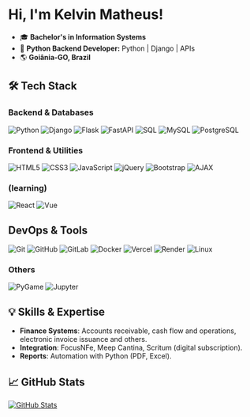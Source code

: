 # Hi, I'm Kelvin Matheus!
- 🎓 **Bachelor's in Information Systems**
- 🎯 **Python Backend Developer:** Python | Django | APIs
- 🌎 **Goiânia-GO, Brazil**

## 🛠 Tech Stack
### Backend & Databases
![Python](https://img.shields.io/badge/Python-3776AB?style=for-the-badge&logo=python&logoColor=white)
![Django](https://img.shields.io/badge/Django-092E20?style=for-the-badge&logo=django&logoColor=white)
![Flask](https://img.shields.io/badge/Flask-000000?style=for-the-badge&logo=flask&logoColor=white)
![FastAPI](https://img.shields.io/badge/FastAPI-009688?style=for-the-badge&logo=fastapi&logoColor=white)
![SQL](https://img.shields.io/badge/SQL-4479A1?style=for-the-badge&logo=sql&logoColor=white)
![MySQL](https://img.shields.io/badge/MySQL-4479A1?style=for-the-badge&logo=mysql&logoColor=white)
![PostgreSQL](https://img.shields.io/badge/PostgreSQL-4169E1?style=for-the-badge&logo=postgresql&logoColor=white)

### Frontend & Utilities
![HTML5](https://img.shields.io/badge/HTML5-E34F26?style=for-the-badge&logo=html5&logoColor=white)
![CSS3](https://img.shields.io/badge/CSS3-1572B6?style=for-the-badge&logo=css3&logoColor=white)
![JavaScript](https://img.shields.io/badge/JavaScript-F7DF1E?style=for-the-badge&logo=javascript&logoColor=black)
![jQuery](https://img.shields.io/badge/jQuery-0769AD?style=for-the-badge&logo=jquery&logoColor=white)
![Bootstrap](https://img.shields.io/badge/Bootstrap-7952B3?style=for-the-badge&logo=bootstrap&logoColor=white)
![AJAX](https://img.shields.io/badge/AJAX-000000?style=for-the-badge&logo=ajax&logoColor=white)
### (learning)
![React](https://img.shields.io/badge/React-20232A?style=for-the-badge&logo=react&logoColor=61DAFB)
![Vue](https://img.shields.io/badge/Vue.js-4FC08D?style=for-the-badge&logo=vue.js&logoColor=white)

## DevOps & Tools
![Git](https://img.shields.io/badge/Git-F05032?style=for-the-badge&logo=git&logoColor=white)
![GitHub](https://img.shields.io/badge/GitHub-181717?style=for-the-badge&logo=github&logoColor=white)
![GitLab](https://img.shields.io/badge/GitLab-FC6D26?style=for-the-badge&logo=gitlab&logoColor=white)
![Docker](https://img.shields.io/badge/Docker-2496ED?style=for-the-badge&logo=docker&logoColor=white)
![Vercel](https://img.shields.io/badge/Vercel-000000?style=for-the-badge&logo=vercel&logoColor=white)
![Render](https://img.shields.io/badge/Render-46E3B7?style=for-the-badge&logo=render&logoColor=white)
![Linux](https://img.shields.io/badge/Linux-FCC624?style=for-the-badge&logo=linux&logoColor=black)
### Others
![PyGame](https://img.shields.io/badge/PyGame-FF6F00?style=for-the-badge&logo=python&logoColor=white)
![Jupyter](https://img.shields.io/badge/Jupyter-F37626?style=for-the-badge&logo=jupyter&logoColor=white)

## 💡 Skills & Expertise  
- **Finance Systems**: Accounts receivable, cash flow and operations, electronic invoice issuance and others.
- **Integration**: FocusNFe, Meep Cantina, Scritum (digital subscription).   
- **Reports**: Automation with Python (PDF, Excel).  

## 📈 GitHub Stats 
[![GitHub Stats](https://github-readme-stats.vercel.app/api?username=kmatheus&theme=merko&show_icons=true&hide_border=true&include_all_commits=true&count_private=true&hide=issues,prs)](https://github-readme-stats.vercel.app/api?username=kmatheus&theme=merko&count_private=true&include_all_commits=true&show_icons=true)
<!--
## 🌟 Highlights
* 👉 Projeto Django + PostgreSQL - Descrição breve.
* 👉 API com FastAPI - Descrição breve.

## 📫 Contact
![LinkedIn](https://img.shields.io/badge/LinkedIn-0077B5?style=for-the-badge&logo=linkedin&logoColor=white)
![Portfolio](https://img.shields.io/badge/Portfolio-FF6B6B?style=for-the-badge&logo=google-chrome&logoColor=white)
-->
